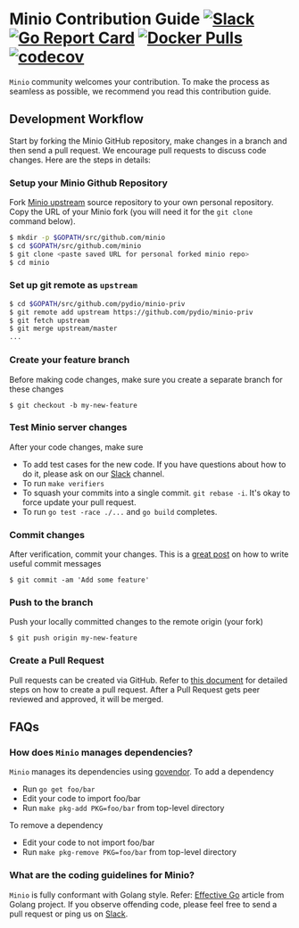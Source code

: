 # Minio Contribution Guide [![Slack](https://slack.minio.io/slack?type=svg)](https://slack.minio.io) [![Go Report Card](https://goreportcard.com/badge/pydio/minio-priv)](https://goreportcard.com/report/pydio/minio-priv) [![Docker Pulls](https://img.shields.io/docker/pulls/pydio/minio-priv.svg?maxAge=604800)](https://hub.docker.com/r/pydio/minio-priv/) [![codecov](https://codecov.io/gh/pydio/minio-priv/branch/master/graph/badge.svg)](https://codecov.io/gh/pydio/minio-priv)

``Minio`` community welcomes your contribution. To make the process as seamless as possible, we recommend you read this contribution guide.

## Development Workflow

Start by forking the Minio GitHub repository, make changes in a branch and then send a pull request. We encourage pull requests to discuss code changes. Here are the steps in details:

### Setup your Minio Github Repository
Fork [Minio upstream](https://github.com/pydio/minio-priv/fork) source repository to your own personal repository. Copy the URL of your Minio fork (you will need it for the `git clone` command below).

```sh
$ mkdir -p $GOPATH/src/github.com/minio
$ cd $GOPATH/src/github.com/minio
$ git clone <paste saved URL for personal forked minio repo>
$ cd minio
```

### Set up git remote as ``upstream``
```sh
$ cd $GOPATH/src/github.com/pydio/minio-priv
$ git remote add upstream https://github.com/pydio/minio-priv
$ git fetch upstream
$ git merge upstream/master
...
```

### Create your feature branch
Before making code changes, make sure you create a separate branch for these changes

```
$ git checkout -b my-new-feature
```

### Test Minio server changes
After your code changes, make sure

- To add test cases for the new code. If you have questions about how to do it, please ask on our [Slack](slack.minio.io) channel.
- To run `make verifiers`
- To squash your commits into a single commit. `git rebase -i`. It's okay to force update your pull request.
- To run `go test -race ./...` and `go build` completes.

### Commit changes
After verification, commit your changes. This is a [great post](https://chris.beams.io/posts/git-commit/) on how to write useful commit messages

```
$ git commit -am 'Add some feature'
```

### Push to the branch
Push your locally committed changes to the remote origin (your fork)
```
$ git push origin my-new-feature
```

### Create a Pull Request
Pull requests can be created via GitHub. Refer to [this document](https://help.github.com/articles/creating-a-pull-request/) for detailed steps on how to create a pull request. After a Pull Request gets peer reviewed and approved, it will be merged.

## FAQs
### How does ``Minio`` manages dependencies? 
``Minio`` manages its dependencies using [govendor](https://github.com/kardianos/govendor). To add a dependency
- Run `go get foo/bar`
- Edit your code to import foo/bar
- Run `make pkg-add PKG=foo/bar` from top-level directory

To remove a dependency
- Edit your code to not import foo/bar
- Run `make pkg-remove PKG=foo/bar` from top-level directory

### What are the coding guidelines for Minio?
``Minio`` is fully conformant with Golang style. Refer: [Effective Go](https://github.com/golang/go/wiki/CodeReviewComments) article from Golang project. If you observe offending code, please feel free to send a pull request or ping us on [Slack](slack.minio.io).
